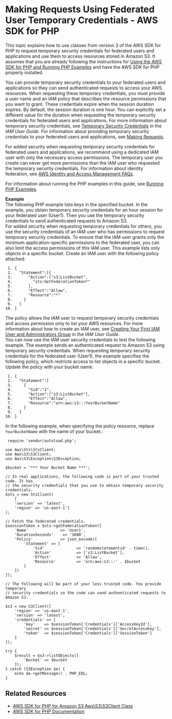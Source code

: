 # Making Requests Using Federated User Temporary Credentials \- AWS SDK for PHP<a name="AuthUsingTempFederationTokenPHP"></a>

This topic explains how to use classes from version 3 of the AWS SDK for PHP to request temporary security credentials for federated users and applications and use them to access resources stored in Amazon S3\. It assumes that you are already following the instructions for [Using the AWS SDK for PHP and Running PHP Examples](UsingTheMPphpAPI.md) and have the AWS SDK for PHP properly installed\. 

You can provide temporary security credentials to your federated users and applications so they can send authenticated requests to access your AWS resources\. When requesting these temporary credentials, you must provide a user name and an IAM policy that describes the resource permissions that you want to grant\. These credentials expire when the session duration expires\. By default, the session duration is one hour\. You can explicitly set a different value for the duration when requesting the temporary security credentials for federated users and applications\. For more information about temporary security credentials, see [Temporary Security Credentials](https://docs.aws.amazon.com/IAM/latest/UserGuide/id_credentials_temp.html) in the *IAM User Guide*\. For information about providing temporary security credentials to your federated users and applications, see [Making Requests](MakingRequests.md)\.

For added security when requesting temporary security credentials for federated users and applications, we recommend using a dedicated IAM user with only the necessary access permissions\. The temporary user you create can never get more permissions than the IAM user who requested the temporary security credentials\. For information about identity federation, see [AWS Identity and Access Management FAQs](https://aws.amazon.com/iam/faqs/#What_are_the_best_practices_for_using_temporary_security_credentials)\.

For information about running the PHP examples in this guide, see [Running PHP Examples](UsingTheMPphpAPI.md#running-php-samples)\.

**Example**  
The following PHP example lists keys in the specified bucket\. In the example, you obtain temporary security credentials for an hour session for your federated user \(User1\)\. Then you use the temporary security credentials to send authenticated requests to Amazon S3\.   
For added security when requesting temporary credentials for others, you use the security credentials of an IAM user who has permissions to request temporary security credentials\. To ensure that the IAM user grants only the minimum application\-specific permissions to the federated user, you can also limit the access permissions of this IAM user\. This example lists only objects in a specific bucket\. Create an IAM user with the following policy attached:   

```
 1. {
 2.   "Statement":[{
 3.       "Action":["s3:ListBucket",
 4.         "sts:GetFederationToken*"
 5.       ],
 6.       "Effect":"Allow",
 7.       "Resource":"*"
 8.     }
 9.   ]
10. }
```
The policy allows the IAM user to request temporary security credentials and access permission only to list your AWS resources\. For more information about how to create an IAM user, see [Creating Your First IAM User and Administrators Group](https://docs.aws.amazon.com/IAM/latest/UserGuide/getting-started_create-admin-group.html) in the *IAM User Guide*\.   
You can now use the IAM user security credentials to test the following example\. The example sends an authenticated request to Amazon S3 using temporary security credentials\. When requesting temporary security credentials for the federated user \(User1\), the example specifies the following policy, which restricts access to list objects in a specific bucket\. Update the policy with your bucket name\.  

```
 1. {
 2.   "Statement":[
 3.     {
 4.       "Sid":"1",
 5.       "Action":["s3:ListBucket"],
 6.       "Effect":"Allow", 
 7.       "Resource":"arn:aws:s3:::YourBucketName"
 8.     }
 9.   ]
10. }
```
In the following example, when specifying the policy resource, replace `YourBucketName` with the name of your bucket\.:  

```
 require 'vendor/autoload.php';

use Aws\Sts\StsClient;
use Aws\S3\S3Client;
use Aws\S3\Exception\S3Exception;

$bucket = '*** Your Bucket Name ***';

// In real applications, the following code is part of your trusted code. It has
// the security credentials that you use to obtain temporary security credentials.
$sts = new StsClient(
    [
    'version' => 'latest',
    'region' => 'us-east-1']
);

// Fetch the federated credentials.
$sessionToken = $sts->getFederationToken([
    'Name'              => 'User1',
    'DurationSeconds'    => '3600',
    'Policy'            => json_encode([
        'Statement' => [
            'Sid'              => 'randomstatementid' . time(),
            'Action'           => ['s3:ListBucket'],
            'Effect'           => 'Allow',
            'Resource'         => 'arn:aws:s3:::' . $bucket
        ]
    ])
]);

// The following will be part of your less trusted code. You provide temporary
// security credentials so the code can send authenticated requests to Amazon S3.

$s3 = new S3Client([
    'region' => 'us-east-1',
    'version' => 'latest',
    'credentials' => [
        'key'    => $sessionToken['Credentials']['AccessKeyId'],
        'secret' => $sessionToken['Credentials']['SecretAccessKey'],
        'token'  => $sessionToken['Credentials']['SessionToken']
    ]
]);

try {
    $result = $s3->listObjects([
        'Bucket' => $bucket
    ]);
} catch (S3Exception $e) {
    echo $e->getMessage() . PHP_EOL;
}
```

## Related Resources<a name="RelatedResources-AuthUsingTempFederationTokenPHP"></a>
+ [ AWS SDK for PHP for Amazon S3 Aws\\S3\\S3Client Class](https://docs.aws.amazon.com/aws-sdk-php/v3/api/class-Aws.S3.S3Client.html) 
+ [AWS SDK for PHP Documentation](http://aws.amazon.com/documentation/sdk-for-php/)
